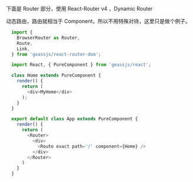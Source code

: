 下面是 Router 部分，使用 React-Router v4 ，Dynamic Router

动态路由，路由就相当于 Component，所以不用特殊对待，这里只是做个例子。

```javascript
  import {
    BrowserRouter as Router,
    Route,
    Link,
  } from 'geassjs/react-router-dom';

  import React, { PureComponent } from 'geassjs/react';

  class Home extends PureComponent {
    render() {
      return (
        <div>MyHome</div>
      );
    }
  }

  export default class App extends PureComponent {
    render() {
      return (
        <Router>
          <div>
            <Route exact path='/' component={Home} />
          </div>
        </Router>
      )
    }
  }
```


